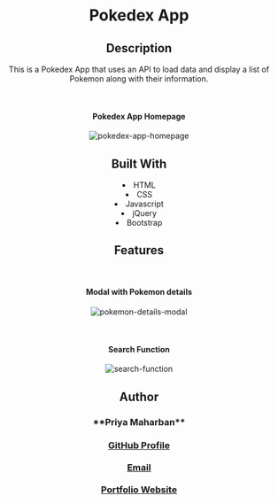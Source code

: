 <div align="center">

<h1>Pokedex App</h1>

## Description
<p align="center">This is a Pokedex App that uses an API to load data and display a list of Pokemon along with their information.</p>

<br>
    <h4>Pokedex App Homepage</h4>
  
![pokedex-app-homepage](https://user-images.githubusercontent.com/118628757/217350788-3a243bd3-2176-4b34-9c51-57f7f42b96f5.png)


## Built With


  
  <li>HTML</li>
  <li>CSS</li>
  <li>Javascript</li>
  <li>jQuery</li>
  <li>Bootstrap</li>
 
  ## Features
  <br>
  <h4>Modal with Pokemon details</h4>
  
  ![pokemon-details-modal](https://user-images.githubusercontent.com/118628757/217350417-1b67f150-b595-41c9-9d04-2f151da85cd9.png)
  
 <br>
  <h4>Search Function</h4>
  
![search-function](https://user-images.githubusercontent.com/118628757/217351013-bf148afd-9c71-4f5b-b814-13da554b27bd.png)


## Author
<h3>**Priya Maharban**<h3>

[GitHub Profile](https://github.com/priya-km "Priya-Maharban")
  <br><br>
[Email](mailto:priyakmaharban@gmail.com?subject=Hi% "Hi!")
  <br><br>
[Portfolio Website](https://priya-km.github.io/portfolio-website/ "Welcome")
  <br><br>

  
 </div>

  
